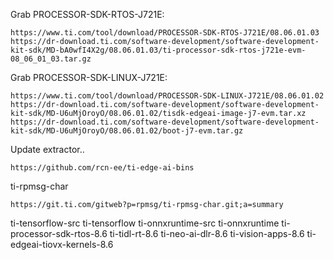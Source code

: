 Grab PROCESSOR-SDK-RTOS-J721E:

```
https://www.ti.com/tool/download/PROCESSOR-SDK-RTOS-J721E/08.06.01.03
https://dr-download.ti.com/software-development/software-development-kit-sdk/MD-bA0wfI4X2g/08.06.01.03/ti-processor-sdk-rtos-j721e-evm-08_06_01_03.tar.gz
```

Grab PROCESSOR-SDK-LINUX-J721E:

```
https://www.ti.com/tool/download/PROCESSOR-SDK-LINUX-J721E/08.06.01.02
https://dr-download.ti.com/software-development/software-development-kit-sdk/MD-U6uMjOroyO/08.06.01.02/tisdk-edgeai-image-j7-evm.tar.xz
https://dr-download.ti.com/software-development/software-development-kit-sdk/MD-U6uMjOroyO/08.06.01.02/boot-j7-evm.tar.gz
```

Update extractor..

```
https://github.com/rcn-ee/ti-edge-ai-bins
```


ti-rpmsg-char

```
https://git.ti.com/gitweb?p=rpmsg/ti-rpmsg-char.git;a=summary
```

ti-tensorflow-src
ti-tensorflow
ti-onnxruntime-src
ti-onnxruntime
ti-processor-sdk-rtos-8.6
ti-tidl-rt-8.6
ti-neo-ai-dlr-8.6
ti-vision-apps-8.6
ti-edgeai-tiovx-kernels-8.6
#